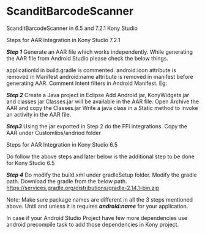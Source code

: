 # ScanditBarcodeScanner
ScanditBarcodeScanner in 6.5 and 7.2.1 Kony Studio

Steps for AAR Integration in Kony Studio 7.2.1

***Step 1***
Generate an AAR file which works independently.
While generating the AAR file from Android Studio please check the below things.

applicationId in build.gradle is commented.
android:icon attribute is removed in Manifest
android:name attribute is removed in manifest before generating AAR.
Comment Intent filters in Android Manifest.
Eg: <intent-filter>
	<action android:name="android.intent.action.MAIN" />
	<category android:name="android.intent.category.LAUNCHER" />
	</intent-filter>

***Step 2***
Create a Java project in Eclipse
Add Android.jar, KonyWidgets.jar and classes.jar
Classes.jar will be available in the AAR file. Open Archive the AAR and copy the Classes.jar
Write a java class in a Static method to invoke an activity in the AAR file.

***Step3***
Using the jar exported in Step 2 do the FFI integrations.
Copy the AAR under Customlibs/andriod folder

Steps for AAR Integration in Kony Studio 6.5

Do follow the above steps and later below is the additional step to be done for Kony Studio 6.5

***Step 4***
Do modify the build.xml under gradleSetup folder. Modify the gradle path.
Download the gradle from the below path.
https://services.gradle.org/distributions/gradle-2.14.1-bin.zip

Note: Make sure package names are different in all the 3 steps mentioned above. Until and unless it is requires ***android:name*** for your application.

In case if your Android Studio Project have few more dependencies use android precompile task to add those dependencies in Kony project.
